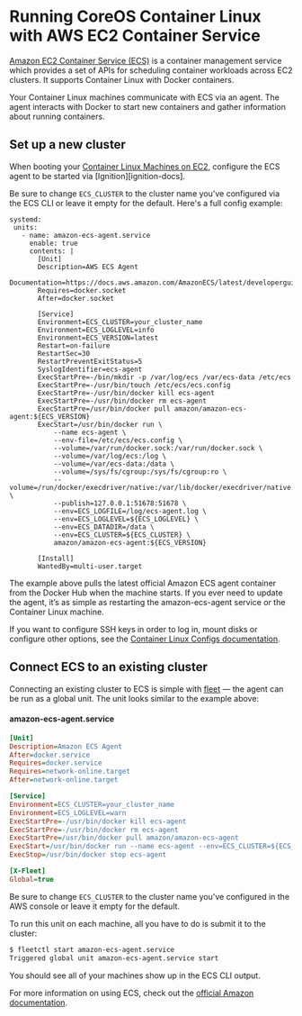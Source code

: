 # Running CoreOS Container Linux with AWS EC2 Container Service

[Amazon EC2 Container Service (ECS)](http://aws.amazon.com/ecs/) is a container management service which provides a set of APIs for scheduling container workloads across EC2 clusters. It supports Container Linux with Docker containers.

Your Container Linux machines communicate with ECS via an agent. The agent interacts with Docker to start new containers and gather information about running containers.

## Set up a new cluster

When booting your [Container Linux Machines on EC2](booting-on-ec2.md), configure the ECS agent to be started via [Ignition][ignition-docs].

Be sure to change `ECS_CLUSTER` to the cluster name you've configured via the ECS CLI or leave it empty for the default. Here's a full config example:

```container-linux-config:ec2
systemd:
 units:
   - name: amazon-ecs-agent.service
     enable: true
     contents: |
       [Unit]
       Description=AWS ECS Agent
       Documentation=https://docs.aws.amazon.com/AmazonECS/latest/developerguide/
       Requires=docker.socket
       After=docker.socket

       [Service]
       Environment=ECS_CLUSTER=your_cluster_name
       Environment=ECS_LOGLEVEL=info
       Environment=ECS_VERSION=latest
       Restart=on-failure
       RestartSec=30
       RestartPreventExitStatus=5
       SyslogIdentifier=ecs-agent
       ExecStartPre=-/bin/mkdir -p /var/log/ecs /var/ecs-data /etc/ecs
       ExecStartPre=-/usr/bin/touch /etc/ecs/ecs.config
       ExecStartPre=-/usr/bin/docker kill ecs-agent
       ExecStartPre=-/usr/bin/docker rm ecs-agent
       ExecStartPre=/usr/bin/docker pull amazon/amazon-ecs-agent:${ECS_VERSION}
       ExecStart=/usr/bin/docker run \
           --name ecs-agent \
           --env-file=/etc/ecs/ecs.config \
           --volume=/var/run/docker.sock:/var/run/docker.sock \
           --volume=/var/log/ecs:/log \
           --volume=/var/ecs-data:/data \
           --volume=/sys/fs/cgroup:/sys/fs/cgroup:ro \
           --volume=/run/docker/execdriver/native:/var/lib/docker/execdriver/native:ro \
           --publish=127.0.0.1:51678:51678 \
           --env=ECS_LOGFILE=/log/ecs-agent.log \
           --env=ECS_LOGLEVEL=${ECS_LOGLEVEL} \
           --env=ECS_DATADIR=/data \
           --env=ECS_CLUSTER=${ECS_CLUSTER} \
           amazon/amazon-ecs-agent:${ECS_VERSION}

       [Install]
       WantedBy=multi-user.target
```

The example above pulls the latest official Amazon ECS agent container from the Docker Hub when the machine starts. If you ever need to update the agent, it’s as simple as restarting the amazon-ecs-agent service or the Container Linux machine.

If you want to configure SSH keys in order to log in, mount disks or configure other options, see the [Container Linux Configs documentation][cl-configs].

[cl-configs]: https://github.com/coreos/container-linux-config-transpiler/blob/master/doc/getting-started.md

## Connect ECS to an existing cluster

Connecting an existing cluster to ECS is simple with [fleet](../fleet/launching-containers-fleet.md) &mdash; the agent can be run as a global unit. The unit looks similar to the example above:

#### amazon-ecs-agent.service

```ini
[Unit]
Description=Amazon ECS Agent
After=docker.service
Requires=docker.service
Requires=network-online.target
After=network-online.target

[Service]
Environment=ECS_CLUSTER=your_cluster_name
Environment=ECS_LOGLEVEL=warn
ExecStartPre=-/usr/bin/docker kill ecs-agent
ExecStartPre=-/usr/bin/docker rm ecs-agent
ExecStartPre=/usr/bin/docker pull amazon/amazon-ecs-agent
ExecStart=/usr/bin/docker run --name ecs-agent --env=ECS_CLUSTER=${ECS_CLUSTER} --env=ECS_LOGLEVEL=${ECS_LOGLEVEL} --publish=127.0.0.1:51678:51678 --volume=/var/run/docker.sock:/var/run/docker.sock amazon/amazon-ecs-agent
ExecStop=/usr/bin/docker stop ecs-agent

[X-Fleet]
Global=true
```

Be sure to change `ECS_CLUSTER` to the cluster name you've configured in the AWS console or leave it empty for the default.

To run this unit on each machine, all you have to do is submit it to the cluster:

```sh
$ fleetctl start amazon-ecs-agent.service
Triggered global unit amazon-ecs-agent.service start
```

You should see all of your machines show up in the ECS CLI output.

For more information on using ECS, check out the [official Amazon documentation](http://aws.amazon.com/documentation/ecs/).
